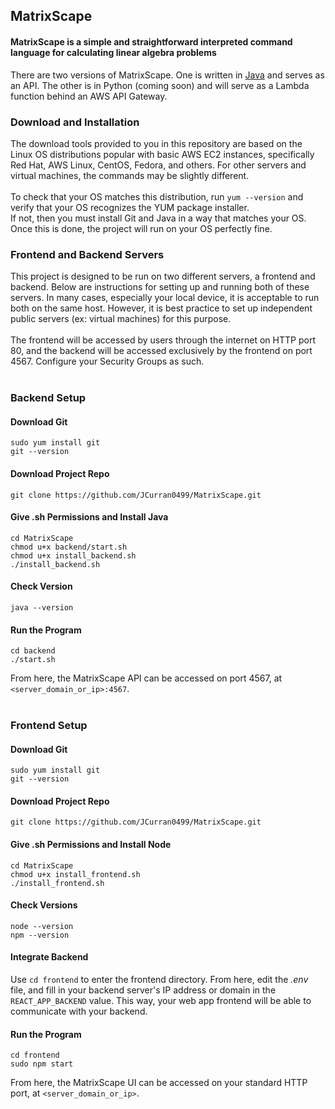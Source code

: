 ## MatrixScape
#### MatrixScape is a simple and straightforward interpreted command language for calculating linear algebra problems

There are two versions of MatrixScape. One is written in [Java](https://github.com/JCurran0499/MatrixScape/tree/master/backend/Java/MatrixScape) and serves as an API. The other is in Python (coming soon) and will serve as a Lambda function behind an AWS API Gateway.

### Download and Installation

The download tools provided to you in this repository are based on the Linux OS distributions popular with basic AWS EC2 instances, specifically Red Hat, AWS Linux, CentOS, Fedora, and others. For other servers and virtual machines, the commands may be slightly different. <br/> <br/>
To check that your OS matches this distribution, run `yum --version` and verify that your OS recognizes the YUM package installer. <br/>
If not, then you must install Git and Java in a way that matches your OS. Once this is done, the project will run on your OS perfectly fine. 

### Frontend and Backend Servers

This project is designed to be run on two different servers, a frontend and backend. Below are instructions for setting up and running both of these servers. In many cases, especially your local device, it is acceptable to run both on the same host. However, it is best practice to set up independent public servers (ex: virtual machines) for this purpose. <br/> <br/>
The frontend will be accessed by users through the internet on HTTP port 80, and the backend will be accessed exclusively by the frontend on port 4567. Configure your Security Groups as such.
<br/>
<br/>
### Backend Setup
#### Download Git
```
sudo yum install git
git --version
```

#### Download Project Repo
```
git clone https://github.com/JCurran0499/MatrixScape.git
```

#### Give .sh Permissions and Install Java
```
cd MatrixScape
chmod u+x backend/start.sh
chmod u+x install_backend.sh
./install_backend.sh
```

#### Check Version
```
java --version
```

#### Run the Program
```
cd backend
./start.sh
```

From here, the MatrixScape API can be accessed on port 4567, at `<server_domain_or_ip>:4567`.
<br/>
<br/>
### Frontend Setup
#### Download Git
```
sudo yum install git
git --version
```

#### Download Project Repo
```
git clone https://github.com/JCurran0499/MatrixScape.git
```

#### Give .sh Permissions and Install Node
```
cd MatrixScape
chmod u+x install_frontend.sh
./install_frontend.sh
```

#### Check Versions
```
node --version
npm --version
```

#### Integrate Backend
Use `cd frontend` to enter the frontend directory. From here, edit the *.env* file, and fill in your backend server's IP address or domain in the `REACT_APP_BACKEND` value. This way, your web app frontend will be able to communicate with your backend.

#### Run the Program
```
cd frontend
sudo npm start
```

From here, the MatrixScape UI can be accessed on your standard HTTP port, at `<server_domain_or_ip>`.

